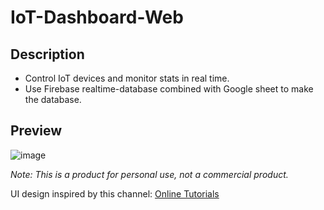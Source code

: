 # IoT-Dashboard-Web

## Description

- Control IoT devices and monitor stats in real time.
- Use Firebase realtime-database combined with Google sheet to make the database.

## Preview
![image](https://github.com/Huysiunhan02/IoT-Dashboard-Web/assets/96275325/0b867e74-4d5a-47bb-b67e-6f49cd1d4dad)

*Note: This is a product for personal use, not a commercial product.*

UI design inspired by this channel: [Online Tutorials](https://www.youtube.com/watch?v=nUUsUAPEjFc&t=2483s)
